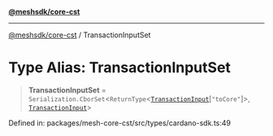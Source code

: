 [**@meshsdk/core-cst**](../README.md)

***

[@meshsdk/core-cst](../globals.md) / TransactionInputSet

# Type Alias: TransactionInputSet

> **TransactionInputSet** = `Serialization.CborSet`\<`ReturnType`\<[`TransactionInput`](TransactionInput.md)\[`"toCore"`\]\>, [`TransactionInput`](TransactionInput.md)\>

Defined in: packages/mesh-core-cst/src/types/cardano-sdk.ts:49
